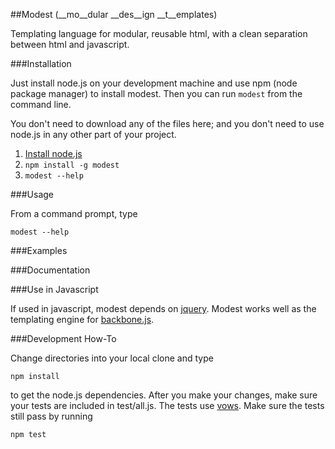 ##Modest 
(__mo__dular __des__ign __t__emplates)

Templating language for modular, reusable html, with a clean separation between html and javascript.

###Installation

Just install node.js on your development machine and use npm (node package manager) to install modest.  Then you can run ``modest`` from the command line.

You don't need to download any of the files here; and you don't need to use node.js in any other part of your project.  

1. [Install node.js](http://nodejs.org/#download)
2. ``npm install -g modest``
3. ``modest --help``

###Usage

From a command prompt, type

    modest --help

###Examples

###Documentation

###Use in Javascript

If used in javascript, modest depends on [jquery](http://jquery.com).  Modest works well as the templating engine for [backbone.js](https://github.com/documentcloud/backbone).

###Development How-To

Change directories into your local clone and type

    npm install

to get the node.js dependencies.  After you make your changes, make sure your tests are included in test/all.js.  The tests use [vows](http://vowsjs.org).  Make sure the tests still pass by running

    npm test

